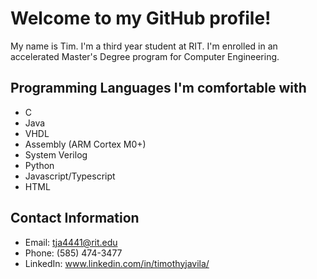 # Welcome to my GitHub profile!
My name is Tim. I'm a third year student at RIT. I'm enrolled in an accelerated Master's Degree program for Computer Engineering.
## Programming Languages I'm comfortable with
- C
- Java
- VHDL
- Assembly (ARM Cortex M0+)
- System Verilog
- Python
- Javascript/Typescript
- HTML
## Contact Information
- Email: tja4441@rit.edu
- Phone: (585) 474-3477
- LinkedIn: www.linkedin.com/in/timothyjavila/

<!---
tja4441/tja4441 is a ✨ special ✨ repository because its `README.md` (this file) appears on your GitHub profile.
You can click the Preview link to take a look at your changes.
--->
